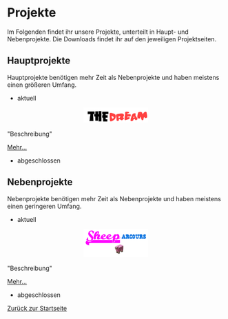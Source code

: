 # Projekte
Im Folgenden findet ihr unsere Projekte, unterteilt in Haupt- und Nebenprojekte. Die Downloads findet ihr auf den jeweiligen Projektseiten.
## Hauptprojekte
Hauptprojekte benötigen mehr Zeit als Nebenprojekte und haben meistens einen größeren Umfang.
* aktuell

<p align="center"><img src="images/The-Dream.png" width="150"></p>

"Beschreibung"

[Mehr...](https://themaun.github.io/Projekte/The_Dream)

* abgeschlossen
## Nebenprojekte
Nebenprojekte benötigen mehr Zeit als Nebenprojekte und haben meistens einen geringeren Umfang.
* aktuell<br />

<p align="center"><img src="images/Sheeparcours.png" width="150"></p>

"Beschreibung"

[Mehr...](https://themaun.github.io/Projekte/Sheeparcours)

* abgeschlossen

[Zurück zur Startseite](https://themaun.github.io)
